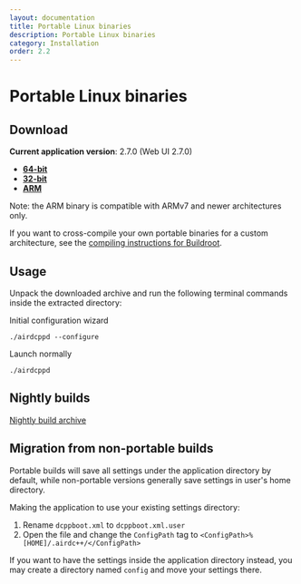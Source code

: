 ```yaml
---
layout: documentation
title: Portable Linux binaries
description: Portable Linux binaries
category: Installation
order: 2.2
---
```


# Portable Linux binaries

## Download

**Current application version**: 2.7.0 (Web UI 2.7.0)

- **[64-bit](https://web-builds.airdcpp.net/stable/airdcpp_2.7.0_webui-2.7.0_64-bit_portable.tar.gz)**
- **[32-bit](https://web-builds.airdcpp.net/stable/airdcpp_2.7.0_webui-2.7.0_32-bit_portable.tar.gz)**
- **[ARM](https://web-builds.airdcpp.net/stable/airdcpp_2.7.0_webui-2.7.0_armhf_portable.tar.gz)**

Note: the ARM binary is compatible with ARMv7 and newer architectures only.

If you want to cross-compile your own portable binaries for a custom architecture, see the [compiling instructions for Buildroot](https://github.com/airdcpp-web/airdcpp-webclient/tree/master/buildroot).


## Usage

Unpack the downloaded archive and run the following terminal commands inside the extracted directory:

Initial configuration wizard

`./airdcppd --configure`

Launch normally

`./airdcppd`


## Nightly builds

[Nightly build archive](https://web-builds.airdcpp.net/develop/)


## Migration from non-portable builds

Portable builds will save all settings under the application directory by default, while non-portable versions generally save settings in user's home directory.

Making the application to use your existing settings directory:

1. Rename `dcppboot.xml` to `dcppboot.xml.user`
2. Open the file and change the `ConfigPath` tag to `<ConfigPath>%[HOME]/.airdc++/</ConfigPath>`

If you want to have the settings inside the application directory instead, you may create a directory named `config` and move your settings there.